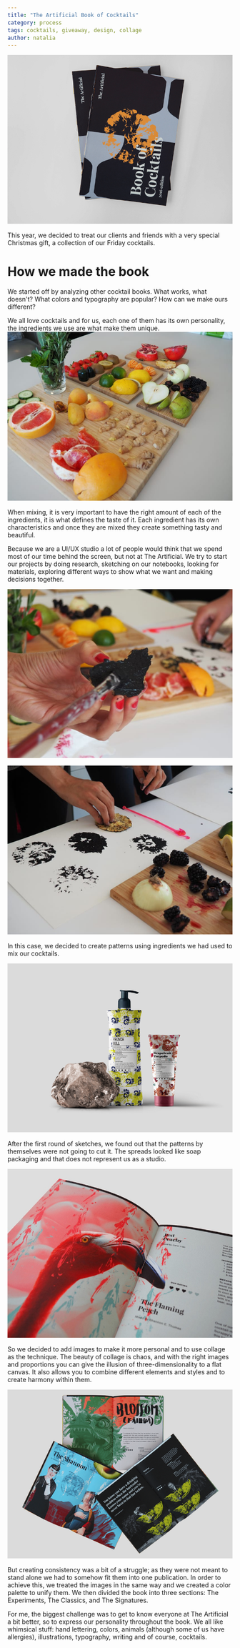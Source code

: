 ```yaml
---
title: "The Artificial Book of Cocktails"
category: process
tags: cocktails, giveaway, design, collage
author: natalia
---
```


![Book Cover](01-06-sinterklaas-book/cover.png)

This year, we decided to treat our clients and friends with a very special Christmas gift, a collection of our Friday cocktails.

# How we made the book

We started off by analyzing other cocktail books. What works, what doesn't? What colors and typography are popular? How can we make ours different?

We all love cocktails and for us, each one of them has its own personality, the ingredients we use are what make them unique.
![Ingredients for prints](01-06-sinterklaas-book/fruits.jpg)

When mixing, it is very important to have the right amount of each of the ingredients, it is what defines the taste of it. Each ingredient has its own characteristics and once they are mixed they create something tasty and beautiful.

Because we are a UI/UX studio a lot of people would think that we spend most of our time behind the screen, but not at The Artificial. We try to start our projects by doing research, sketching on our notebooks, looking for materials, exploring different ways to show what we want and making decisions together.

![Adding paint to the ingredients](01-06-sinterklaas-book/painting.jpg)

![Creating prints](01-06-sinterklaas-book/impressions.jpg)

In this case, we decided to create patterns using ingredients we had used to mix our cocktails.

![Soap](01-06-sinterklaas-book/soap.png)

After the first round of sketches, we found out that the patterns by themselves were not going to cut it. The spreads looked like soap packaging and that does not represent us as a studio.

![Book close up](01-06-sinterklaas-book/closeup.png)

So we decided to add images to make it more personal and to use collage as the technique. The beauty of collage is chaos, and with the right images and proportions you can give the illusion of three-dimensionality to a flat canvas. It also allows you to combine different elements and styles and to create harmony within them.

![Book sections](01-06-sinterklaas-book/sections.png)

But creating consistency was a bit of a struggle; as they were not meant to stand alone we had to somehow fit them into one publication. In order to achieve this, we treated the images in the same way and we created a color palette to unify them. We then divided the book into three sections: The Experiments, The Classics, and The Signatures.

For me, the biggest challenge was to get to know everyone at The Artificial a bit better, so to express our personality throughout the book. We all like whimsical stuff: hand lettering, colors, animals (although some of us have allergies), illustrations, typography, writing and of course, cocktails.
